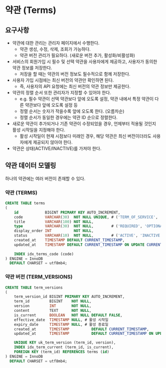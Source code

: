 # 약관 (Terms)

## 요구사항

- 약관에 대한 관리는 관리자 페이지에서 수행한다.
    - 약관 생성, 수정, 삭제, 조회가 가능하다.
    - 약관 버전 관리가 필요하다. (새로운 버전 추가, 활성화/비활성화)
- 서비스의 회원가입 시 필수 및 선택 약관을 사용자에게 제공하고, 사용자가 동의한 약관 정보를 저장한다.
    - 저장을 할 때는 약관의 버전 정보도 필수적으로 함께 저장한다.
- 사용자 가입 시점에는 최신 버전의 약관만 확인하면 된다.
    - 즉, 사용자의 API 요청에는 최신 버전의 약관 정보만 제공한다.
- 약관의 정렬 순서 또한 관리자가 지정할 수 있어야 한다.
    - e.g. 필수 약관이 선택 약관보다 앞에 오도록 설정, 약관 내에서 특정 약관이 다른 약관보다 앞에 오도록 설정 등
    - 정렬 순서는 숫자가 작을수록 앞에 오도록 한다. (오름차순)
    - 정렬 순서가 동일한 경우에는 약관 ID 순으로 정렬한다.
- 새로운 약관이 추가되거나 기존 약관이 수정되었을 경우, 언제부터 적용될 것인지 활성 시작일을 지정해야 한다.
    - 활성 시작일이 현재 시점보다 미래인 경우, 해당 약관은 최신 버전이더라도 사용자에게 제공되지 않아야 한다.
- 약관은 상태(ACTIVE/INACTIVE)를 가져야 한다.


## 약관 데이터 모델링

하나의 약관에는 여러 버전이 존재할 수 있다.

### 약관 (TERMS)
```sql
CREATE TABLE terms
(
    id            BIGINT PRIMARY KEY AUTO_INCREMENT,
    code          VARCHAR(30)  NOT NULL UNIQUE, # ('TERM_OF_SERVICE', 'TERM_OF_AGE', 'TERMS_OF_MARKETING', ...),
    title         VARCHAR(100) NOT NULL,
    type          VARCHAR(30)  NOT NULL,        # ('REQUIRED', 'OPTIONAL')
    display_order INT          NOT NULL,
    status        VARCHAR(10)  NOT NULL,        # ('ACTIVE', 'INACTIVE')
    created_at    TIMESTAMP DEFAULT CURRENT_TIMESTAMP,
    updated_at    TIMESTAMP DEFAULT CURRENT_TIMESTAMP ON UPDATE CURRENT_TIMESTAMP,
    
    INDEX idx_terms_code (code)
) ENGINE = InnoDB
  DEFAULT CHARSET = utf8mb4;
```

### 약관 버전 (TERM_VERSIONS)
```sql
CREATE TABLE term_versions
(
    term_version_id BIGINT PRIMARY KEY AUTO_INCREMENT,
    term_id         BIGINT    NOT NULL,
    version         INT       NOT NULL,
    content         TEXT      NOT NULL,
    is_current      BOOLEAN   NOT NULL DEFAULT FALSE,
    effective_date  TIMESTAMP NULL, # 활성 시작일
    expiry_date     TIMESTAMP NULL, # 활성 종료일
    created_at      TIMESTAMP          DEFAULT CURRENT_TIMESTAMP,
    updated_at      TIMESTAMP          DEFAULT CURRENT_TIMESTAMP ON UPDATE CURRENT_TIMESTAMP,

    UNIQUE KEY uk_term_version (term_id, version),
    INDEX idx_term_current (term_id, is_current),
    FOREIGN KEY (term_id) REFERENCES terms (id)
) ENGINE = InnoDB
  DEFAULT CHARSET = utf8mb4;
```